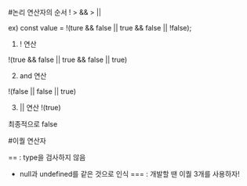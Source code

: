 #논리 연산자의 순서
! > && > ||

ex) const value = !(ture && false || true && false || !false);

1. ! 연산

!(true && false || true && false || true)

2. and 연산

!(false || false || true)

3. || 연산
!(true)

최종적으로 false



#이퀄 연산자

== : type을 검사하지 않음
* null과 undefined를 같은 것으로 인식
=== : 개발할 땐 이퀄 3개를 사용하자!
